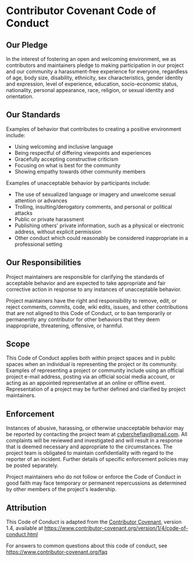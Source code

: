# Contributor Covenant Code of Conduct

## Our Pledge

In the interest of fostering an open and welcoming environment, we as
contributors and maintainers pledge to making participation in our project and
our community a harassment-free experience for everyone, regardless of age, body
size, disability, ethnicity, sex characteristics, gender identity and expression,
level of experience, education, socio-economic status, nationality, personal
appearance, race, religion, or sexual identity and orientation.

## Our Standards

Examples of behavior that contributes to creating a positive environment
include:

* Using welcoming and inclusive language
* Being respectful of differing viewpoints and experiences
* Gracefully accepting constructive criticism
* Focusing on what is best for the community
* Showing empathy towards other community members

Examples of unacceptable behavior by participants include:

* The use of sexualized language or imagery and unwelcome sexual attention or
 advances
* Trolling, insulting/derogatory comments, and personal or political attacks
* Public or private harassment
* Publishing others' private information, such as a physical or electronic
 address, without explicit permission
* Other conduct which could reasonably be considered inappropriate in a
 professional setting

## Our Responsibilities

Project maintainers are responsible for clarifying the standards of acceptable
behavior and are expected to take appropriate and fair corrective action in
response to any instances of unacceptable behavior.

Project maintainers have the right and responsibility to remove, edit, or
reject comments, commits, code, wiki edits, issues, and other contributions
that are not aligned to this Code of Conduct, or to ban temporarily or
permanently any contributor for other behaviors that they deem inappropriate,
threatening, offensive, or harmful.

## Scope

This Code of Conduct applies both within project spaces and in public spaces
when an individual is representing the project or its community. Examples of
representing a project or community include using an official project e-mail
address, posting via an official social media account, or acting as an appointed
representative at an online or offline event. Representation of a project may be
further defined and clarified by project maintainers.

## Enforcement

Instances of abusive, harassing, or otherwise unacceptable behavior may be
reported by contacting the project team at cyberchefjay@gmail.com. All
complaints will be reviewed and investigated and will result in a response that
is deemed necessary and appropriate to the circumstances. The project team is
obligated to maintain confidentiality with regard to the reporter of an incident.
Further details of specific enforcement policies may be posted separately.

Project maintainers who do not follow or enforce the Code of Conduct in good
faith may face temporary or permanent repercussions as determined by other
members of the project's leadership.

## Attribution

This Code of Conduct is adapted from the [Contributor Covenant][homepage], version 1.4,
available at https://www.contributor-covenant.org/version/1/4/code-of-conduct.html

[homepage]: https://www.contributor-covenant.org

For answers to common questions about this code of conduct, see
https://www.contributor-covenant.org/faq
